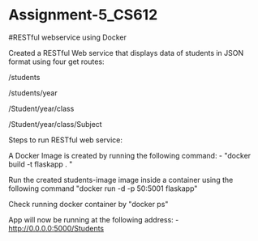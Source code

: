 # Assignment-5_CS612

#RESTful webservice using Docker

Created a RESTful Web service that displays data of students in JSON format using four get routes:

/students

/students/year

/Student/year/class

/Student/year/class/Subject

Steps to run RESTful web service:

A Docker Image is created by running the following command: - "docker build -t flaskapp . "

Run the created students-image image inside a container using the following command "docker run -d -p 50:5001 flaskapp"

Check running docker container by "docker ps"

App will now be running at the following address: - http://0.0.0.0:5000/Students
